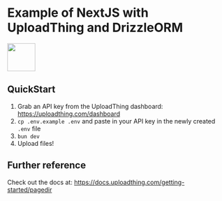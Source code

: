 # Example of NextJS with UploadThing and DrizzleORM

<a href="https://stackblitz.com/github/pingdotgg/uploadthing/tree/main/examples/with-drizzle-pagesdir">
  <img height="64" src="https://github.com/pingdotgg/uploadthing/assets/51714798/45907a4e-aa64-401a-afb3-b6c6df6eb71f" />
</a>

## QuickStart

1. Grab an API key from the UploadThing dashboard:
   https://uploadthing.com/dashboard
2. `cp .env.example .env` and paste in your API key in the newly created `.env`
   file
3. `bun dev`
4. Upload files!

## Further reference

Check out the docs at: https://docs.uploadthing.com/getting-started/pagedir
